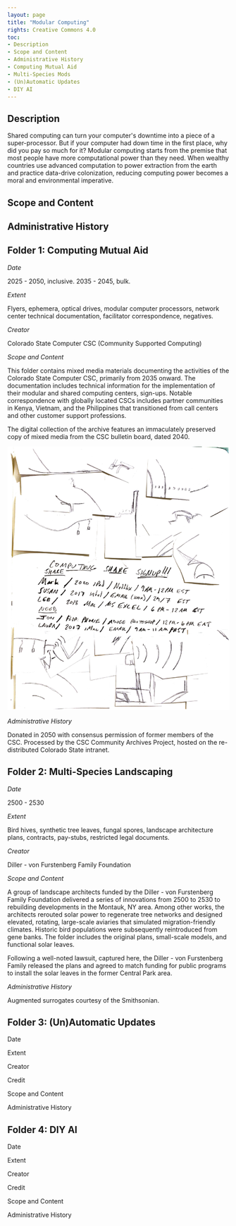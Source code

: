 ```yaml
---
layout: page
title: "Modular Computing"
rights: Creative Commons 4.0
toc:
- Description
- Scope and Content
- Administrative History
- Computing Mutual Aid
- Multi-Species Mods
- (Un)Automatic Updates
- DIY AI 
---
```


## Description

Shared computing can turn your computer's downtime into a piece of a super-processor. But if your computer had down time in the first place, why did you pay so much for it? Modular computing starts from the premise that most people have more computational power than they need. When wealthy countries use advanced computation to power extraction from the earth and practice data-drive colonization, reducing computing power becomes a moral and environmental imperative.

## Scope and Content

## Administrative History

## Folder 1: Computing Mutual Aid



*Date*

2025 - 2050, inclusive.
2035 - 2045, bulk.


*Extent*

Flyers, ephemera, optical drives, modular computer processors, network center technical documentation, facilitator correspondence, negatives.

*Creator*

Colorado State Computer CSC (Community Supported Computing)

*Scope and Content*

This folder contains mixed media materials documenting the activities of the Colorado State Computer CSC, primarily from 2035 onward. The documentation includes technical information for the implementation of their modular and shared computing centers, sign-ups. Notable correspondence with globally located CSCs includes partner communities in Kenya, Vietnam, and the Philippines that transitioned from call centers and other customer support professions. 

The digital collection of the archive features an immaculately preserved copy of mixed media from the CSC bulletin board, dated 2040.

![Preserved copy of a CSC bulletin board. 2040.][image-1]

*Administrative History*

Donated in 2050 with consensus permission of former members of the CSC. Processed by the CSC Community Archives Project, hosted on the re-distributed Colorado State intranet.

## Folder 2: Multi-Species Landscaping

*Date*

2500 - 2530

*Extent*

Bird hives, synthetic tree leaves, fungal spores, landscape architecture plans, contracts, pay-stubs, restricted legal documents.

*Creator*

Diller - von Furstenberg Family Foundation
  
*Scope and Content*

A group of landscape architects funded by the Diller - von Furstenberg Family Foundation delivered a series of innovations from 2500 to 2530 to rebuilding developments in the Montauk, NY area. Among other works, the architects rerouted solar power to regenerate tree networks and designed elevated, rotating, large-scale aviaries that simulated migration-friendly climates. Historic bird populations were subsequently reintroduced from gene banks. The folder includes the original plans, small-scale models, and functional solar leaves.

 

Following a well-noted lawsuit, captured here, the Diller - von Furstenberg Family released the plans and agreed to match funding for public programs to install the solar leaves in the former Central Park area.

*Administrative History* 

Augmented surrogates courtesy of the Smithsonian. 

## Folder 3: (Un)Automatic Updates

Date

Extent

Creator

Credit
  
Scope and Content

Administrative History 

## Folder 4: DIY AI

Date

Extent

Creator

Credit
  
Scope and Content

Administrative History 

[image-1]:	https://github.com/jfo-omalley/repairarch/blob/master/_texts/images/computingshare.png?raw=true
